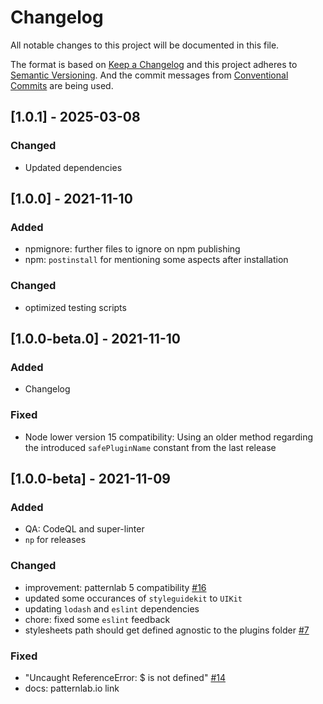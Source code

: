 # Changelog

All notable changes to this project will be documented in this file.

The format is based on [Keep a Changelog](https://keepachangelog.com/en/1.0.0/)
and this project adheres to [Semantic Versioning](https://semver.org/spec/v2.0.0.html).
And the commit messages from [Conventional Commits](https://conventionalcommits.org) are being used.

## [1.0.1] - 2025-03-08

### Changed

- Updated dependencies

## [1.0.0] - 2021-11-10

### Added

- npmignore: further files to ignore on npm publishing
- npm: `postinstall` for mentioning some aspects after installation

### Changed

- optimized testing scripts

## [1.0.0-beta.0] - 2021-11-10

### Added

- Changelog

### Fixed

- Node lower version 15 compatibility: Using an older method regarding the introduced `safePluginName` constant from the last release

## [1.0.0-beta] - 2021-11-09

### Added

- QA: CodeQL and super-linter
- `np` for releases

### Changed

- improvement: patternlab 5 compatibility [#16](https://github.com/bmuenzenmeyer/plugin-node-uiextension/issues/16)
- updated some occurances of `styleguidekit` to `UIKit`
- updating `lodash` and `eslint` dependencies
- chore: fixed some `eslint` feedback
- stylesheets path should get defined agnostic to the plugins folder [#7](https://github.com/mfranzke/plugin-node-uiextension/pull/7)

### Fixed

- "Uncaught ReferenceError: $ is not defined" [#14](https://github.com/bmuenzenmeyer/plugin-node-uiextension/issues/14)
- docs: patternlab.io link
